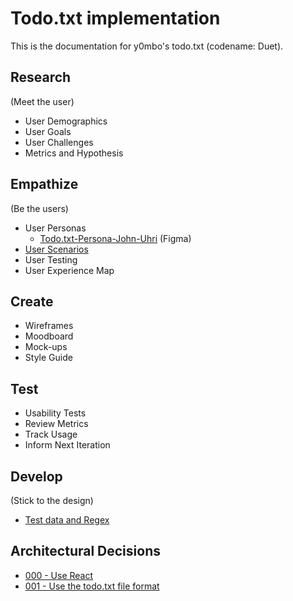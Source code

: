 # Todo.txt implementation

This is the documentation for y0mbo's todo.txt (codename: Duet).

## Research

(Meet the user)

- User Demographics
- User Goals
- User Challenges
- Metrics and Hypothesis

## Empathize

(Be the users)

- User Personas
  - [Todo.txt-Persona-John-Uhri](https://www.figma.com/file/7SbPTGll19ZyFVb9zW5KGJ/Todo.txt-Persona-John-Uhri?node-id=0%3A1) (Figma)
- [User Scenarios](userScenarios.md)
- User Testing
- User Experience Map

## Create

- Wireframes
- Moodboard
- Mock-ups
- Style Guide

## Test

- Usability Tests
- Review Metrics
- Track Usage
- Inform Next Iteration

## Develop

(Stick to the design)

- [Test data and Regex](regex.md)

## Architectural Decisions

- [000 - Use React](adr/000-UseReact.md)
- [001 - Use the todo.txt file format](adr/001-UseTodoTxtFormat.md)
